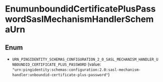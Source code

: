 

# EnumunboundidCertificatePlusPasswordSaslMechanismHandlerSchemaUrn

## Enum


* `URN_PINGIDENTITY_SCHEMAS_CONFIGURATION_2_0_SASL_MECHANISM_HANDLER_UNBOUNDID_CERTIFICATE_PLUS_PASSWORD` (value: `"urn:pingidentity:schemas:configuration:2.0:sasl-mechanism-handler:unboundid-certificate-plus-password"`)



